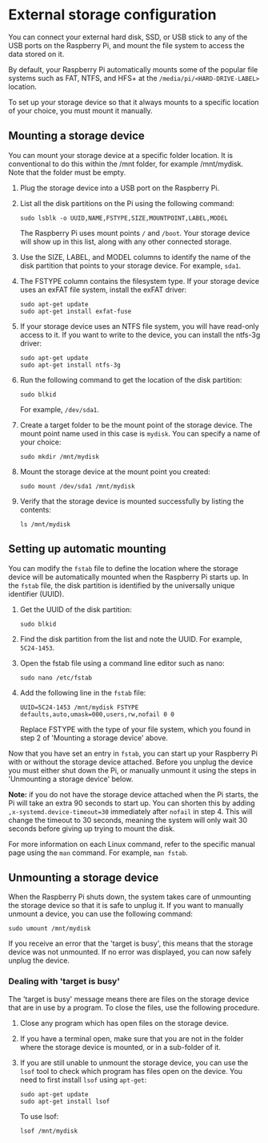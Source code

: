 # External storage configuration
You can connect your external hard disk, SSD, or USB stick to any of the USB ports on the Raspberry Pi, and mount the file system to access the data stored on it.

By default, your Raspberry Pi automatically mounts some of the popular file systems such as FAT, NTFS, and HFS+ at the `/media/pi/<HARD-DRIVE-LABEL>` location.

To set up your storage device so that it always mounts to a specific location of your choice, you must mount it manually.

## Mounting a storage device 
You can mount your storage device at a specific folder location. It is conventional to do this within the /mnt folder, for example /mnt/mydisk. Note that the folder must be empty.

1. Plug the storage device into a USB port on the Raspberry Pi. 
2. List all the disk partitions on the Pi using the following command:

    ```
    sudo lsblk -o UUID,NAME,FSTYPE,SIZE,MOUNTPOINT,LABEL,MODEL
    ```
   The Raspberry Pi uses mount points `/` and `/boot`. Your storage device will show up in this list, along with any other connected storage.
3. Use the SIZE, LABEL, and MODEL columns to identify the name of the disk partition that points to your storage device. For example, `sda1`. 
4. The FSTYPE column contains the filesystem type. If your storage device uses an exFAT file system, install the exFAT driver:

    ```
    sudo apt-get update
    sudo apt-get install exfat-fuse
    ```
5. If your storage device uses an NTFS file system, you will have read-only access to it. If you want to write to the device, you can install the ntfs-3g driver:

    ```
    sudo apt-get update
    sudo apt-get install ntfs-3g
    ```
6. Run the following command to get the location of the disk partition:

    ```
    sudo blkid
    ```
    For example, `/dev/sda1`.
7. Create a target folder to be the mount point of the storage device. 
   The mount point name used in this case is `mydisk`. You can specify a name of your choice:

    ```
    sudo mkdir /mnt/mydisk
    ```
8. Mount the storage device at the mount point you created:

    ```
    sudo mount /dev/sda1 /mnt/mydisk
    ```
9. Verify that the storage device is mounted successfully by listing the contents:

    ```
    ls /mnt/mydisk
    ```

## Setting up automatic mounting
You can modify the `fstab` file to define the location where the storage device will be automatically mounted when the Raspberry Pi starts up. In the `fstab` file, the disk partition is identified by the universally unique identifier (UUID).

1. Get the UUID of the disk partition:

    ```
    sudo blkid
    ```
2. Find the disk partition from the list and note the UUID. For example, `5C24-1453`.
3. Open the fstab file using a command line editor such as nano:

    ```
    sudo nano /etc/fstab
    ```
4. Add the following line in the `fstab` file:

    ```
    UUID=5C24-1453 /mnt/mydisk FSTYPE defaults,auto,umask=000,users,rw,nofail 0 0
    ```
   Replace FSTYPE with the type of your file system, which you found in step 2 of 'Mounting a storage device' above.

Now that you have set an entry in `fstab`, you can start up your Raspberry Pi with or without the storage device attached. Before you unplug the device you must either shut down the Pi, or manually unmount it using the steps in 'Unmounting a storage device' below.

**Note:** if you do not have the storage device attached when the Pi starts, the Pi will take an extra 90 seconds to start up. You can shorten this by adding `,x-systemd.device-timeout=30` immediately after `nofail` in step 4. This will change the timeout to 30 seconds, meaning the system will only wait 30 seconds before giving up trying to mount the disk.

For more information on each Linux command, refer to the specific manual page using the `man` command. For example, `man fstab`.

## Unmounting a storage device

When the Raspberry Pi shuts down, the system takes care of unmounting the storage device so that it is safe to unplug it. If you want to manually unmount a device, you can use the following command:

```
sudo umount /mnt/mydisk
```
If you receive an error that the 'target is busy', this means that the storage device was not unmounted. If no error was displayed, you can now safely unplug the device.

### Dealing with 'target is busy'
    
The 'target is busy' message means there are files on the storage device that are in use by a program. To close the files, use the following procedure.

1. Close any program which has open files on the storage device.

2. If you have a terminal open, make sure that you are not in the folder where the storage device is mounted, or in a sub-folder of it.

3. If you are still unable to unmount the storage device, you can use the `lsof` tool to check which program has files open on the device. You need to first install `lsof` using `apt-get`:

    ```
    sudo apt-get update
    sudo apt-get install lsof
    ```
   To use lsof:
   
    ```
    lsof /mnt/mydisk
    ```
